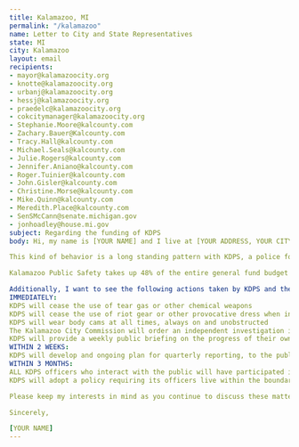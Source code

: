 ```yaml
---
title: Kalamazoo, MI
permalink: "/kalamazoo"
name: Letter to City and State Representatives
state: MI
city: Kalamazoo
layout: email
recipients:
- mayor@kalamazoocity.org
- knotte@kalamazoocity.org
- urbanj@kalamazoocity.org
- hessj@kalamazoocity.org
- praedelc@kalamazoocity.org
- cokcitymanager@kalamazoocity.org
- Stephanie.Moore@kalcounty.com
- Zachary.Bauer@Kalcounty.com
- Tracy.Hall@kalcounty.com
- Michael.Seals@kalcounty.com
- Julie.Rogers@kalcounty.com
- Jennifer.Aniano@kalcounty.com
- Roger.Tuinier@kalcounty.com
- John.Gisler@kalcounty.com
- Christine.Morse@kalcounty.com
- Mike.Quinn@kalcounty.com
- Meredith.Place@kalcounty.com
- SenSMcCann@senate.michigan.gov
- jonhoadley@house.mi.gov
subject: Regarding the funding of KDPS
body: Hi, my name is [YOUR NAME] and I live at [YOUR ADDRESS, YOUR CITY, YOUR COUNTY]. I’m writing to let you know that I think that Kalamazoo Department of Public Safety’s use of chemical agents on peaceful protesters in late May and early June, including youth, constituted excessive force. I also think that the curfew and the presence of the National Guard in our city on June 2 did more to harm and scare us than it did to keep us safe.

This kind of behavior is a long standing pattern with KDPS, a police force with multiple questionable in custody deaths, excessive force accusations, a documented habit of pulling over predominantly black drivers, and enough unnecessary lethal equipment to outfit a small army. The time for hiding behind canned apologies, promises of diversity training and “community policing” is over. It’s time to reduce police spending and reallocate those funds to programs that have real tangible benefits, especially to communities harmed by decades of over-policing and discrimination.

Kalamazoo Public Safety takes up 48% of the entire general fund budget for 2020. Other public services account for a paltry 8% and parks and recreation a depressing 4% of budget. That is outrageous and needs to change. Kalamazoo needs dollars for services that actually improve and lift up our community. Dollars for education, for food assistance, for housing, for people. Not policing.

Additionally, I want to see the following actions taken by KDPS and the City Commission to hold them accountable for their violence toward our community:
IMMEDIATELY:
KDPS will cease the use of tear gas or other chemical weapons
KDPS will cease the use of riot gear or other provocative dress when interacting with the public
KDPS will wear body cams at all times, always on and unobstructed
The Kalamazoo City Commission will order an independent investigation into KDPS response to public protests beginning May 30
KDPS will provide a weekly public briefing on the progress of their own investigations into police conduct related to public protests beginning May 30
WITHIN 2 WEEKS:
KDPS will develop and ongoing plan for quarterly reporting, to the public, of all complaints against the department or its officers, and the resolution of each
WITHIN 3 MONTHS:
ALL KDPS officers who interact with the public will have participated in racial healing circle with members of the community, led by trained facilitators
KDPS will adopt a policy requiring its officers live within the boundaries of the area the department serves

Please keep my interests in mind as you continue to discuss these matters and work toward justice in our community.

Sincerely,

[YOUR NAME]
---
```


